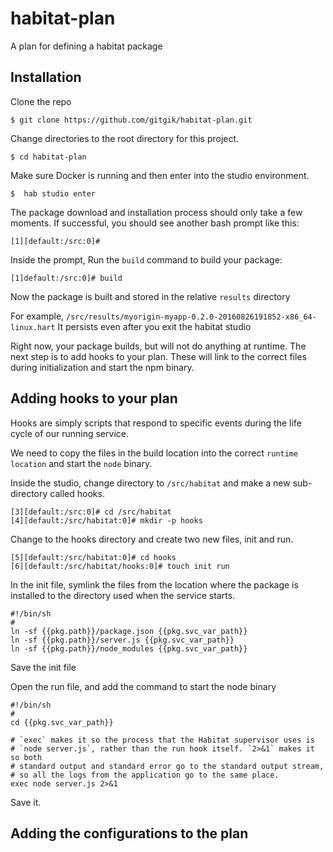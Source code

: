 # habitat-plan
A plan for defining a habitat package

## Installation
Clone the repo

```
$ git clone https://github.com/gitgik/habitat-plan.git
```

Change directories to the root directory for this project.

```
$ cd habitat-plan
```

Make sure Docker is running and then enter into the studio environment.

```
$  hab studio enter
```

The package download and installation process should only take a few moments. If successful, you should see another bash prompt like this:
```
[1][default:/src:0]#
```

Inside the prompt, Run the `build` command to build your package:
```
[1]default:/src:0]# build
```

Now the package is built and stored in the relative `results` directory

For example,
`/src/results/myorigin-myapp-0.2.0-20160826191852-x86_64-linux.hart`
It persists even after you exit the habitat studio

Right now, your package builds, but will not do anything at runtime. The next step is to add hooks to your plan. These will link to the correct files during initialization and start the npm binary.

## Adding hooks to your plan
Hooks are simply scripts that respond to specific events during the life cycle of our running service.

We need to copy the files in the build location into the correct `runtime location` and start the `node` binary.

Inside the studio, change directory to `/src/habitat` and make a new sub-directory called hooks.
```
[3][default:/src:0]# cd /src/habitat
[4][default:/src/habitat:0]# mkdir -p hooks
```

Change to the hooks directory and create two new files, init and run.
```
[5][default:/src/habitat:0]# cd hooks
[6][default:/src/habitat/hooks:0]# touch init run
```

In the init file, symlink the files from the location where the package is installed to the directory used when the service starts.
```
#!/bin/sh
#
ln -sf {{pkg.path}}/package.json {{pkg.svc_var_path}}
ln -sf {{pkg.path}}/server.js {{pkg.svc_var_path}}
ln -sf {{pkg.path}}/node_modules {{pkg.svc_var_path}}
```
Save the init file

Open the run file, and add the command to start the node binary
```
#!/bin/sh
#
cd {{pkg.svc_var_path}}

# `exec` makes it so the process that the Habitat supervisor uses is
# `node server.js`, rather than the run hook itself. `2>&1` makes it so both
# standard output and standard error go to the standard output stream,
# so all the logs from the application go to the same place.
exec node server.js 2>&1
```
Save it.


## Adding the configurations to the plan
